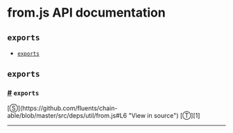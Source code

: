# from.js API documentation

<!-- div class="toc-container" -->

<!-- div -->

## `exports`
* <a href="#exports">`exports`</a>

<!-- /div -->

<!-- /div -->

<!-- div class="doc-container" -->

<!-- div -->

## `exports`

<!-- div -->

<h3 id="exports"><a href="#exports">#</a>&nbsp;<code>exports</code></h3>
[&#x24C8;](https://github.com/fluents/chain-able/blob/master/src/deps/util/from.js#L6 "View in source") [&#x24C9;][1]



---

<!-- /div -->

<!-- /div -->

<!-- /div -->

 [1]: #exports "Jump back to the TOC."
